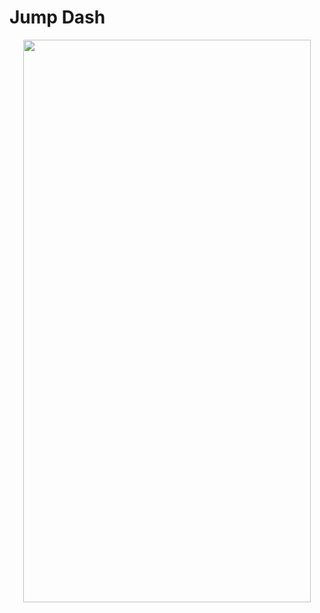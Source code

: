 # Jump Dash

<p align="center">
  <img width="460" height="900" src="https://i.imgur.com/9EPLTVx.png">
</p>

